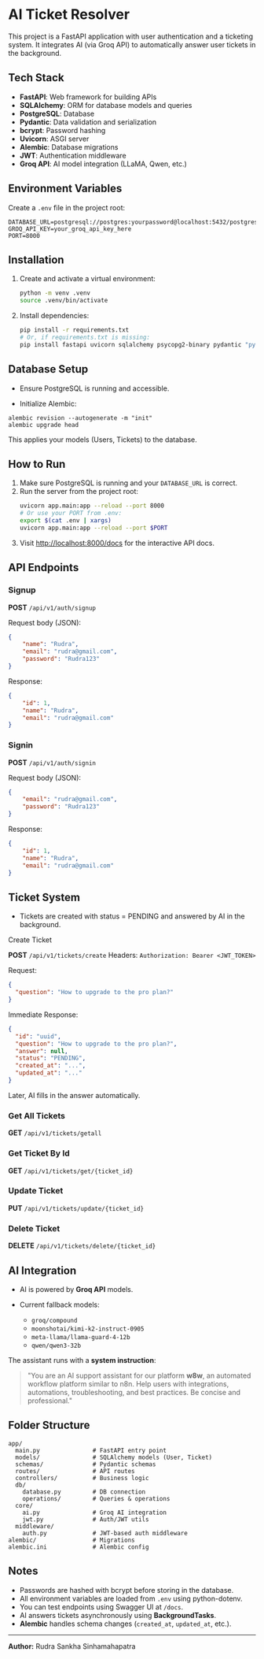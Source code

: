 # AI Ticket Resolver 

This project is a FastAPI application with user authentication and a ticketing system.
It integrates AI (via Groq API) to automatically answer user tickets in the background.

## Tech Stack

- **FastAPI**: Web framework for building APIs
- **SQLAlchemy**: ORM for database models and queries
- **PostgreSQL**: Database
- **Pydantic**: Data validation and serialization
- **bcrypt**: Password hashing
- **Uvicorn**: ASGI server
- **Alembic**: Database migrations
- **JWT**: Authentication middleware
- **Groq API**:  AI model integration (LLaMA, Qwen, etc.)

## Environment Variables

Create a `.env` file in the project root:

```env
DATABASE_URL=postgresql://postgres:yourpassword@localhost:5432/postgres
GROQ_API_KEY=your_groq_api_key_here
PORT=8000
```

## Installation

1. Create and activate a virtual environment:
	 ```bash
	 python -m venv .venv
	 source .venv/bin/activate
	 ```
2. Install dependencies:
	 ```bash
	 pip install -r requirements.txt
	 # Or, if requirements.txt is missing:
	 pip install fastapi uvicorn sqlalchemy psycopg2-binary pydantic "pydantic[email]" python-dotenv bcrypt
	 ```

## Database Setup

- Ensure PostgreSQL is running and accessible.

- Initialize Alembic:

```
alembic revision --autogenerate -m "init"
alembic upgrade head
```


This applies your models (Users, Tickets) to the database.

## How to Run

1. Make sure PostgreSQL is running and your `DATABASE_URL` is correct.
2. Run the server from the project root:
	 ```bash
	 uvicorn app.main:app --reload --port 8000
	 # Or use your PORT from .env:
	 export $(cat .env | xargs)
	 uvicorn app.main:app --reload --port $PORT
	 ```
3. Visit [http://localhost:8000/docs](http://localhost:8000/docs) for the interactive API docs.

## API Endpoints

### Signup

**POST** `/api/v1/auth/signup`

Request body (JSON):
```json
{
	"name": "Rudra",
	"email": "rudra@gmail.com",
	"password": "Rudra123"
}
```

Response:
```json
{
	"id": 1,
	"name": "Rudra",
	"email": "rudra@gmail.com"
}
```

### Signin

**POST** `/api/v1/auth/signin`

Request body (JSON):
```json
{
	"email": "rudra@gmail.com",
	"password": "Rudra123"
}
```

Response:
```json
{
	"id": 1,
	"name": "Rudra",
	"email": "rudra@gmail.com"
}
```

## Ticket System

- Tickets are created with status = PENDING and answered by AI in the background.

Create Ticket

**POST** `/api/v1/tickets/create`
Headers: `Authorization: Bearer <JWT_TOKEN>`

Request:
```json
{
  "question": "How to upgrade to the pro plan?"
}
```

Immediate Response:

```json
{
  "id": "uuid",
  "question": "How to upgrade to the pro plan?",
  "answer": null,
  "status": "PENDING",
  "created_at": "...",
  "updated_at": "..."
}
```

Later, AI fills in the answer automatically.

### Get All Tickets

**GET**  `/api/v1/tickets/getall`

### Get Ticket By Id

**GET** `/api/v1/tickets/get/{ticket_id}`

### Update Ticket

**PUT** `/api/v1/tickets/update/{ticket_id}`

### Delete Ticket

**DELETE** `/api/v1/tickets/delete/{ticket_id}`


## AI Integration

* AI is powered by **Groq API** models.
* Current fallback models:

  * `groq/compound`
  * `moonshotai/kimi-k2-instruct-0905`
  * `meta-llama/llama-guard-4-12b`
  * `qwen/qwen3-32b`

The assistant runs with a **system instruction**:

> "You are an AI support assistant for our platform **w8w**, an automated workflow platform similar to n8n.
> Help users with integrations, automations, troubleshooting, and best practices. Be concise and professional."


## Folder Structure


```
app/
  main.py               # FastAPI entry point
  models/               # SQLAlchemy models (User, Ticket)
  schemas/              # Pydantic schemas
  routes/               # API routes
  controllers/          # Business logic
  db/
    database.py         # DB connection
    operations/         # Queries & operations
  core/
    ai.py               # Groq AI integration
    jwt.py              # Auth/JWT utils
  middleware/
    auth.py             # JWT-based auth middleware
alembic/                # Migrations
alembic.ini             # Alembic config
```

## Notes

- Passwords are hashed with bcrypt before storing in the database.
- All environment variables are loaded from `.env` using python-dotenv.
- You can test endpoints using Swagger UI at `/docs`.
-  AI answers tickets asynchronously using **BackgroundTasks**.
-  **Alembic** handles schema changes (`created_at`, `updated_at`, etc.).

---
**Author:** Rudra Sankha Sinhamahapatra
